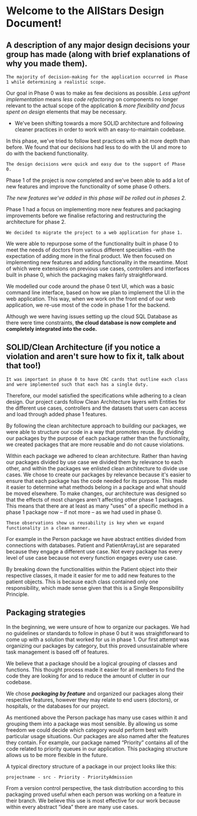 # Welcome to the AllStars Design Document!

## A description of any major design decisions your group has made (along with brief explanations of why you made them).

	The majority of decision-making for the application occurred in Phase 1 while determining a realistic scope. 

Our goal in Phase 0 was to make as few decisions as possible. *Less upfront implementation* means *less code refactoring* on components no longer relevant to the actual scope of the application & *more flexibility and focus spent on design* elements that may be necessary. 

* We've been shifting towards a more SOLID architecture and following cleaner practices in order to work with an easy-to-maintain codebase.

In this phase, we've tried to follow best practices with a bit more depth than before. We found that our decisions had less to do with the UI and more to do with the backend functionality. 

	The design decisions were quick and easy due to the support of Phase 0.

Phase 1 of the project is now completed and we’ve been able to add a lot of new features and improve the functionality of some phase 0 others. 

*The new features we’ve added in this phase will be rolled out in phases 2.* 

Phase 1 had a focus on implementing more new features and packaging improvements before we finalise refactoring and restructuring the architecture for phase 2. 

	We decided to migrate the project to a web application for phase 1. 
We were able to repurpose some of the functionality built in phase 0 to meet the needs of doctors from various different specialties -with the expectation of adding more in the final product. We then focused on implementing new features and adding functionality in the meantime. Most of which were extensions on previous use cases, controllers and interfaces built in phase 0, which the packaging makes fairly straightforward. 

We modelled our code around the phase 0 text UI, which was a basic command line interface, based on how we plan to implement the UI in the web application. This way, when we work on the front end of our web application, we re-use most of the code in phase 1 for the backend. 

Although we were having issues setting up the cloud SQL Database as there were time constraints, **the cloud database is now complete and completely integrated into the code.**

## SOLID/Clean Architecture (if you notice a violation and aren't sure how to fix it, talk about that too!)

	It was important in phase 0 to have CRC cards that outline each class and were implemented such that each has a single duty. 

Therefore, our model satisfied the specifications while adhering to a clean design. Our project cards follow Clean Architecture layers with Entities for the different use cases, controllers and the datasets that users can access and load through added phase 1 features.

By following the clean architecture approach to building our packages, we were able to structure our code in a way that promotes reuse. By dividing our packages by the purpose of each package rather than the functionality, we created packages that are more reusable and do not cause violations.

Within each package we adhered to clean architecture. Rather than having our packages divided by use case we divided them by relevance to each other, and within the packages we enlisted clean architecture to divide use cases. We chose to create our packages by relevance because it's easier to ensure that each package has the code needed for its purpose. This made it easier to determine what methods belong in a package and what should be moved elsewhere.
To make changes, our architecture was designed so that the effects of most changes aren't affecting other phase 1 packages. This means that there are at least as many "uses" of a specific method in a phase 1 package now – if not more – as we had used in phase 0. 

	These observations show us reusability is key when we expand functionality in a clean manner.

For example in the Person package we have abstract entities divided from connections with databases. Patient and PatientArrayList are separated because they engage a different use case. Not every package has every level of use case because not every function engages every use case.

By breaking down the functionalities within the Patient object into their respective classes, it made it easier for me to add new features to the patient objects. This is because each class contained only one responsibility, which made sense given that this is a Single Responsibility Principle.

## Packaging strategies

In the beginning, we were unsure of how to organize our packages. We had no guidelines or standards to follow in phase 0 but it was straightforward to come up with a solution that worked for us in phase 1. Our first attempt was organizing our packages by category, but this proved unsustainable where task management is based off of features.

We believe that a package should be a logical grouping of classes and functions. This thought process made it easier for all members to find the code they are looking for and to reduce the amount of clutter in our codebase. 

We chose ***packaging by feature*** and organized our packages along their respective features, however they may relate to end users (doctors), or hospitals, or the databases for our project. 

As mentioned above the Person package has many use cases within it and grouping them into a package was most sensible. By allowing us some freedom we could decide which category would perform best with particular usage situations. Our packages are also named after the features they contain. For example, our package named “Priority” contains all of the code related to priority queues in our application. This packaging structure allows us to be more flexible in the future.

A typical directory structure of a package in our project looks like this: 
	
	projectname - src - Priority - PriorityAdmission

From a version control perspective, the task distribution according to this packaging proved useful when each person was working on a feature in their branch. We believe this use is most effective for our work because within every abstract “idea” there are many use cases. 
